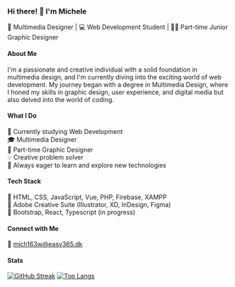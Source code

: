 ### Hi there! 👋 I'm Michele

🎨 Multimedia Designer | 💻 Web Development Student | 👩‍💼 Part-time Junior Graphic Designer

#### About Me
I'm a passionate and creative individual with a solid foundation in multimedia design, and I'm currently diving into the exciting world of web development. My journey began with a degree in Multimedia Design, where I honed my skills in graphic design, user experience, and digital media but also delved into the world of coding.

#### What I Do
🪩 Currently studying Web Development <br>
🎓 Multimedia Designer<br>
💼 Part-time Graphic Designer<br>
💡 Creative problem solver<br>
🚀 Always eager to learn and explore new technologies<br>

#### Tech Stack
🔧 HTML, CSS, JavaScript, Vue, PHP, Firebase, XAMPP <br>
🎨 Adobe Creative Suite (Illustrator, XD, InDesign, Figma)<br>
🚀 Bootstrap, React, Typescript (in progress)<br>

#### Connect with Me
📧 mich163w@easv365.dk

#### Stats
[![GitHub Streak](http://github-readme-streak-stats.herokuapp.com?user=mich163w&theme=dark&background=000000)](https://git.io/streak-stats) 
[![Top Langs](https://github-readme-stats.vercel.app/api/top-langs/?username=mich163w&layout=compact&theme=vision-friendly-dark)](https://github.com/anuraghazra/github-readme-stats)

